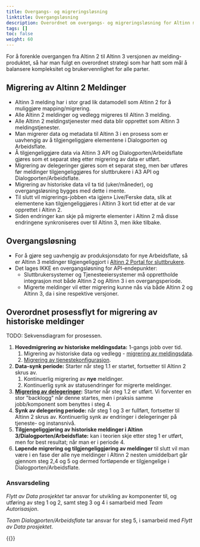 ```yaml
---
title: Overgangs- og migreringsløsning
linktitle: Overgangsløsning
description: Overordnet om overgangs- og migreringsløsning for Altinn melding
tags: []
toc: false
weight: 60
---
```


For å forenkle overgangen fra Altinn 2 til Altinn 3 versjonen av melding-produktet, så har man fulgt en overordnet strategi som har hatt som mål å balansere kompleksitet og brukervennlighet for alle parter.

## Migrering av Altinn 2 Meldinger

- Altinn 3 melding har i stor grad lik datamodell som Altinn 2 for å muliggjøre mapping/migrering.
- Alle Altinn 2 meldinger og vedlegg migreres til Altinn 3 melding.
- Alle Altinn 2 meldingstjenester med data blir opprettet som Altinn 3 meldingstjenester.
- Man migrerer data og metadata til Altinn 3 i en prosess som er uavhengig av å tilgjengeliggjøre elementene i Dialogporten og Arbeidsflate.
- Å tilgjengeliggjøre data via Altinn 3 API og Dialogporten/Arbeidsflate gjøres som et separat steg etter migrering av data er utført.
- Migrering av delegeringer gjøres som et separat steg, men bør utføres før meldinger tilgjengeliggjøres  for sluttbrukere i A3 API og Dialogporten/Arbeidsflate.
- Migrering av historiske data vil ta tid (uker/måneder), og overgangsløsning bygges med dette i mente.
- Til slutt vil migrerings-jobben «ta igjen» Live/Ferske data, slik at elementene kan tilgjengeliggjøres i Altinn 3 kort tid etter at de var opprettet i Altinn 2.
- Siden endringer kan skje på migrerte elementer i Altinn 2 må disse endringene synkroniseres over til Altinn 3, men ikke tilbake.

## Overgangsløsning

- For å gjøre seg uavhengig av produksjonsdato for nye Arbeidsflate, så er Altinn 3 meldinger tilgjengeliggjort i [Altinn 2 Portal for sluttbrukere](./portal/).
- Det lages IKKE en overgangsløsning for API-endepunkter:
  - Sluttbrukersystemer og Tjenesteeiersystemer må opprettholde integrasjon mot både Altinn 2 og Altinn 3 i en overgangsperiode.
  - Migrerte meldinger vil etter migrering kunne nås via både Altinn 2 og Altinn 3, da i sine respektive versjoner.

## Overordnet prosessflyt for migrering av historiske meldinger

TODO: Sekvensdiagram for prosessen.

1. **Hovedmigrering av historiske meldingsdata:** 1-gangs jobb over tid.
   1. Migrering av historiske data og vedlegg - [migrering av meldingsdata](./data-migration/).
   2. [Migrering av tjenestekonfigurasjon](./service-migration/).
2. **Data-synk periode:** Starter når steg 1.1 er startet, fortsetter til Altinn 2 skrus av.
   1. Kontinuerlig migrering av **nye** meldinger.
   2. Kontinuerlig synk av statusendringer for migrerte meldinger.
3. **[Migrering av delegeringer](./delegation-migration/):** Starter når steg 1.2 er utført.
   Vi forventer en stor "backlogg" når denne startes, men i praksis samme jobb/komponent som benyttes i steg 4.
4. **Synk av delegering periode:** når steg 1 og 3 er fullført, fortsetter til Altinn 2 skrus av.
   Kontinuerlig synk av endringer i delegeringer på tjeneste- og instansnivå.
5. **Tilgjengeliggjøring av historiske meldinger i Altinn 3/Dialogporten/Arbeidsflate:** kan i teorien skje etter steg 1 er utført, men for best resultat; når man er i periode 4.
6. **Løpende migrering og tilgjengeliggjøring av meldinger** til slutt vil man være i en fase der alle nye meldinger i Altinn 2 nesten umiddelbart går gjennom steg 2,4 og 5 og dermed fortløpende er tilgjengelige i Dialogporten/Arbeidsflate.

### Ansvarsdeling

*Flytt av Data prosjektet* tar ansvar for utvikling av komponenter til, og utføring av steg 1 og 2, samt steg 3 og 4 i samarbeid med *Team Autorisasjon*.

*Team Dialogporten/Arbeidsflate* tar ansvar for steg 5, i samarbeid med *Flytt av Data prosjektet*.

{{<children />}}